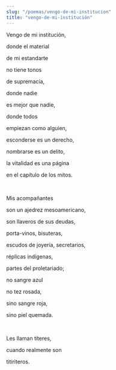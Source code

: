 ```yaml
---
slug: "/poemas/vengo-de-mi-institucion"
title: "vengo-de-mi-institución"
---
```

Vengo de mi institución,

donde el material

de mi estandarte

no tiene tonos

de supremacía,

donde nadie

es mejor que nadie,

donde todos

empiezan como alguien,

esconderse es un derecho,

nombrarse es un delito,

la vitalidad es una página

en el capítulo de los mitos.

&nbsp;

Mis acompañantes

son un ajedrez mesoamericano,

son llaveros de sus deudas,

porta-vinos, bisuteras,

escudos de joyería, secretarios,

réplicas indígenas,

partes del proletariado;

no sangre azul

no tez rosada,

sino sangre roja,

sino piel quemada.

&nbsp;

Les llaman títeres,

cuando realmente son

titiriteros.